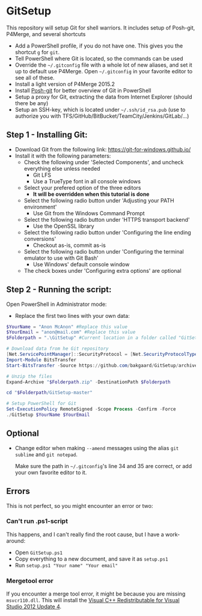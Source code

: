 # GitSetup
This repository will setup Git for shell warriors. It includes setup of Posh-git, P4Merge, and several shortcuts

* Add a PowerShell profile, if you do not have one. This gives you the shortcut ``g`` for ``git``.
* Tell PowerShell where Git is located, so the commands can be used
* Override the ``~/.gitconfig`` file with a whole lot of new aliases, and set it up to default use P4Merge. Open ``~/.gitconfig`` in your favorite editor to see all of these.
* Install a light version of P4Merge 2015.2
* Install [Posh-git](https://github.com/dahlbyk/posh-git) for better overview of Git in PowerShell
* Setup a proxy for Git, extracting the data from Internet Explorer (should there be any)
* Setup an SSH-key, which is located under ``~/.ssh/id_rsa.pub`` (use to authorize you with TFS/GitHub/BitBucket/TeamCity/Jenkins/GitLab/...)


## Step 1 - Installing Git:
* Download Git from the following link:
	https://git-for-windows.github.io/
* Install it with the following parameters:
	* Check the following under 'Selected Components', and uncheck everything else unless needed
		* Git LFS
		* Use a TrueType font in all console windows
	* Select your prefered option of the three editors
		* **It will be overridden when this tutorial is done**
	* Select the following radio button under 'Adjusting your PATH environment'
		* Use Git from the Windows Command Prompt
	* Select the following radio button under 'HTTPS transport backend'
		* Use the OpenSSL library
	* Select the following radio button under 'Configuring the line ending conversions'
		* Checkout as-is, commit as-is
	* Select the following radio button under 'Configuring the terminal emulator to use with Git Bash'
		* Use Windows' default console window
	* The check boxes under 'Configuring extra options' are optional


## Step 2 - Running the script:

Open PowerShell in Administrator mode:

* Replace the first two lines with your own data:

```powershell
$YourName = "Anon McAnon" #Replace this value
$YourEmail = "anon@mail.com" #Replace this value
$Folderpath = ".\GitSetup" #Current location in a folder called "GitSetup"

# Download data from he Git repository
[Net.ServicePointManager]::SecurityProtocol = [Net.SecurityProtocolType]::Tls12
Import-Module BitsTransfer
Start-BitsTransfer -Source https://github.com/bakgaard/GitSetup/archive/master.zip -Destination "$Folderpath.zip"

# Unzip the files
Expand-Archive "$Folderpath.zip" -DestinationPath $Folderpath

cd "$Folderpath/GitSetup-master"

# Setup PowerShell for Git
Set-ExecutionPolicy RemoteSigned -Scope Process -Confirm -Force
./GitSetup $YourName $YourEmail
```



## Optional

* Change editor when making ``--amend`` messages using the alias ``git sublime`` and ``git notepad``.

  Make sure the path in ``~/.gitconfig``'s line 34 and 35 are correct, or add your own favorite editor to it.




## Errors

This is not perfect, so you might encounter an error or two:


### Can't run .ps1-script

This happens, and I can't really find the root cause, but I have a work-around:

* Open ``GitSetup.ps1``
* Copy everything to a new document, and save it as ``setup.ps1``
* Run ``setup.ps1 "Your name" "Your email"``



### Mergetool error

If you encounter a merge tool error, it might be because you are missing ``msvcr110.dll``.
This will install the [Visual C++ Redistributable for Visual Studio 2012 Update 4](https://www.microsoft.com/en-us/download/confirmation.aspx?id=30679).
